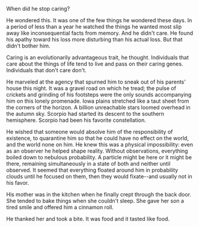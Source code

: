 When did he stop caring?

He wondered this. It was one of the few things he wondered these days. In a period of less than a year he watched the things he wanted most slip away like inconsequential facts from memory. And he didn't care. He found his apathy toward his loss more disturbing than his actual loss. But that didn't bother him.

Caring is an evolutionarily advantageous trait, he thought. Individuals that care about the things of life tend to live and pass on their caring genes. Individuals that don't care don't.

He marveled at the agency that spurned him to sneak out of his parents' house this night. It was a gravel road on which he tread; the pulse of crickets and grinding of his footsteps were the only sounds accompanying him on this lonely promenade. Iowa plains stretched like a taut sheet from the corners of the horizon. A billion unreachable stars loomed overhead in the autumn sky. Scorpio had started its descent to the southern hemisphere. Scorpio had been his favorite constellation.

He wished that someone would absolve him of the responsibility of existence, to quarantine him so that he could have no effect on the world, and the world none on him. He knew this was a physical impossibility: even as an observer he helped shape reality. Without observations, everything boiled down to nebulous probability. A particle might be here or it might be there, remaining simultaneously in a state of both and neither until observed. It seemed that everything floated around him in probability clouds until he focused on them, then they would fixate--and usually not in his favor.

His mother was in the kitchen when he finally crept through the back door. She tended to bake things when she couldn't sleep. She gave her son a tired smile and offered him a cinnamon roll.

He thanked her and took a bite. It was food and it tasted like food.
